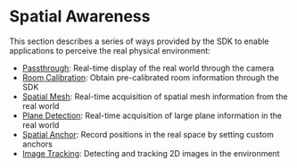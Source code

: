 # Spatial Awareness

This section describes a series of ways provided by the SDK to enable applications to perceive the real physical environment:

-   [Passthrough](SpatialSensing/Passthrough.md): Real-time display of the real world through the camera
-   [Room Calibration](SpatialSensing/RoomCalibration.md): Obtain pre-calibrated room information through the SDK
-   [Spatial Mesh](SpatialSensing/SpatialMesh.md): Real-time acquisition of spatial mesh information from the real world
-   [Plane Detection](SpatialSensing/PlaneDetection.md): Real-time acquisition of large plane information in the real world
-   [Spatial Anchor](SpatialSensing/SpatialAnchor.md): Record positions in the real space by setting custom anchors
-   [Image Tracking](SpatialSensing/ImageTracking.md): Detecting and tracking 2D images in the environment
